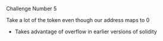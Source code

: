 Challenge Number 5

Take a lot of the token even though our address maps to 0

- Takes advantage of overflow in earlier versions of solidity
